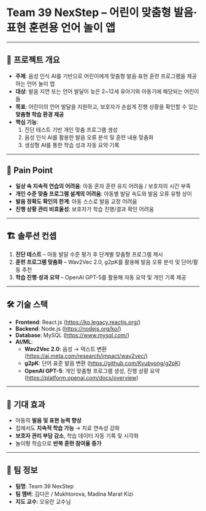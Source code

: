 # Team 39 NexStep – 어린이 맞춤형 발음·표현 훈련용 언어 놀이 앱

---

## 📌 프로젝트 개요
- **주제**: 음성 인식 AI를 기반으로 어린이에게 맞춤형 발음·표현 훈련 프로그램을 제공하는 언어 놀이 앱
- **대상**: 발음 지연 또는 언어 발달이 늦은 2~12세 유아기와 아동기에 해당되는 어린이들
- **목표**: 어린이의 언어 발달을 지원하고, 보호자가 손쉽게 진행 상황을 확인할 수 있는 **맞춤형 학습 환경 제공**
- **핵심 기능**:
  1. 진단 테스트 기반 개인 맞춤 프로그램 생성
  2. 음성 인식 AI를 활용한 발음 오류 분석 및 훈련 내용 맞춤화
  3. 생성형 AI를 통한 학습 성과 자동 요약·기록

---

## 🧩 Pain Point
- **일상 속 지속적 연습의 어려움**: 아동 혼자 훈련 유지 어려움 / 보호자의 시간 부족  
- **개인 수준 맞춤 프로그램 설계의 어려움**: 아동별 발달 속도와 발음 오류 유형 상이  
- **발음 정확도 확인의 한계**: 아동 스스로 발음 교정 어려움  
- **진행 상황 관리 비효율성**: 보호자가 학습 진행/결과 확인 어려움  

---

## 🏗️ 솔루션 컨셉
1. **진단 테스트** – 아동 발달 수준 평가 후 단계별 맞춤형 프로그램 제시  
2. **훈련 프로그램 맞춤화** – Wav2Vec 2.0, g2pK를 활용해 발음 오류 분석 및 단어/활동 추천  
3. **학습 진행·성과 요약** – OpenAI GPT-5를 활용해 자동 요약 및 개인 기록 제공  

---

## 🛠️ 기술 스택
- **Frontend**: React.js (https://ko.legacy.reactjs.org/)  
- **Backend**: Node.js (https://nodejs.org/ko/)  
- **Database**: MySQL (https://www.mysql.com/)  
- **AI/ML**:
  - **Wav2Vec 2.0**: 음성 → 텍스트 변환 (https://ai.meta.com/research/impact/wav2vec/)  
  - **g2pK**: 단어 표준 발음 변환 (https://github.com/Kyubyong/g2pK)  
  - **OpenAI GPT-5**: 개인 맞춤형 프로그램 생성, 진행 상황 요약 (https://platform.openai.com/docs/overview)

---

## 🚀 기대 효과
- 아동의 **발음 및 표현 능력 향상**  
- 집에서도 **지속적 학습 가능** → 치료 연속성 강화  
- **보호자 관리 부담 감소**, 학습 데이터 자동 기록 및 시각화  
- 놀이형 학습으로 **반복 훈련 참여율 증가**

---

## 👥 팀 정보
- **팀명**: Team 39 NexStep  
- **팀 멤버**: 김다은 / Mukhtorova, Madina Marat Kizi  
- **지도 교수**: 오유란 교수님  
